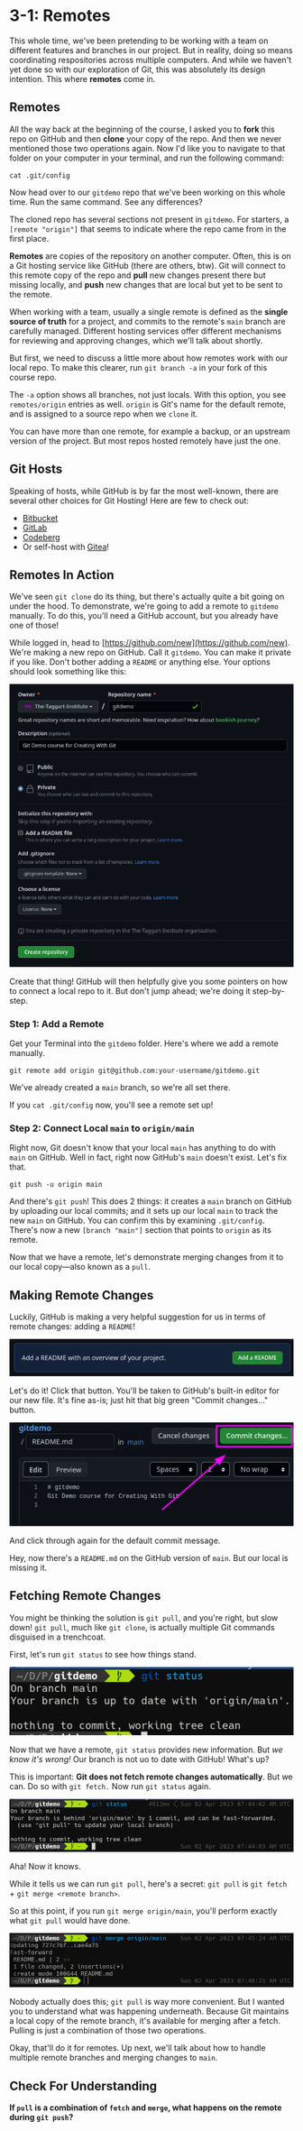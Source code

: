 # 3-1: Remotes

This whole time, we've been pretending to be working with a team on different features and branches in our project. But in reality, doing so means coordinating respositories across multiple computers. And while we haven't yet done so with our exploration of Git, this was absolutely its design intention. This where **remotes** come in.

## Remotes

All the way back at the beginning of the course, I asked you to **fork** this repo on GitHub and then **clone** your copy of the repo. And then we never mentioned those two operations again. Now I'd like you to navigate to that folder on your computer in your terminal, and run the following command:

```shell
cat .git/config
```

Now head over to our `gitdemo` repo that we've been working on this whole time. Run the same command. See any differences?

The cloned repo has several sections not present in `gitdemo`. For starters, a `[remote "origin"]` that seems to indicate where the repo came from in the first place. 

**Remotes** are copies of the repository on another computer. Often, this is on a Git hosting service like GitHub (there are others, btw). Git will connect to this remote copy of the repo and **pull** new changes present there but missing locally, and **push** new changes that are local but yet to be sent to the remote. 

When working with a team, usually a single remote is defined as the **single source of truth** for a project, and commits to the remote's `main` branch are carefully managed. Different hosting services offer different mechanisms for reviewing and approving changes, which we'll talk about shortly.

But first, we need to discuss a little more about how remotes work with our local repo. To make this clearer, run `git branch -a` in your fork of this course repo.

The `-a` option shows all branches, not just locals. With this option, you see `remotes/origin` entries as well. `origin` is Git's name for the default remote, and is assigned to a source repo when we `clone` it.

You can have more than one remote, for example a backup, or an upstream version of the project. But most repos hosted remotely have just the one.

## Git Hosts

Speaking of hosts, while GitHub is by far the most well-known, there are several other choices for Git Hosting! Here are few to check out:

* [Bitbucket](https://bitbucket.org)
* [GitLab](https://about.gitlab.com)
* [Codeberg](https://codeberg.org)
* Or self-host with [Gitea](https://gitea.io)!

## Remotes In Action

We've seen `git clone` do its thing, but there's actually quite a bit going on under the hood. To demonstrate, we're going to add a remote to `gitdemo` manually. To do this, you'll need a GitHub account, but you already have one of those!

While logged in, head to [https://github.com/new](https://github.com/new). We're making a new repo on GitHub. Call it `gitdemo`. You can make it private if you like. Don't bother adding a `README` or anything else. Your options should look something like this:

![new repo](/img/git-remotes-1.png)

Create that thing! GitHub will then helpfully give you some pointers on how to connect a local repo to it. But don't jump ahead; we're doing it step-by-step.

### Step 1: Add a Remote

Get your Terminal into the `gitdemo` folder. Here's where we add a remote manually.

```shell
git remote add origin git@github.com:your-username/gitdemo.git
```

We've already created a `main` branch, so we're all set there.

If you `cat .git/config` now, you'll see a remote set up!

### Step 2: Connect Local `main` to `origin/main`

Right now, Git doesn't know that your local `main` has anything to do with `main` on GitHub. Well in fact, right now GitHub's `main` doesn't exist. Let's fix that. 

```shell
git push -u origin main
```

And there's `git push`! This does 2 things: it creates a `main` branch on GitHub by uploading our local commits; and it sets up our local `main` to track the new `main` on GitHub. You can confirm this by examining `.git/config`. There's now a new `[branch "main"]` section that points to `origin` as its remote.

Now that we have a remote, let's demonstrate merging changes from it to our local copy—also known as a `pull`.

## Making Remote Changes

Luckily, GitHub is making a very helpful suggestion for us in terms of remote changes: adding a `README`!

![Add a README](/img/git-remotes-2.png)

Let's do it! Click that button. You'll be taken to GitHub's built-in editor for our new file. It's fine as-is; just hit that big green "Commit changes..." button.

![Commit Changes](/img/git-remotes-3.png)

And click through again for the default commit message.

Hey, now there's a `README.md` on the GitHub version of `main`. But our local is missing it.

## Fetching Remote Changes

You might be thinking the solution is `git pull`, and you're right, but slow down! `git pull`, much like `git clone`, is actually multiple Git commands disguised in a trenchcoat.

First, let's run `git status` to see how things stand.

![Git Remotes 4](/img/git-remotes-4.png)

Now that we have a remote, `git status` provides new information. But _we know it's wrong!_ Our branch is not uo to date with GitHub! What's up?

This is important: **Git does not fetch remote changes automatically**. But we can. Do so with `git fetch.` Now run `git status` again.


![Git Remotes 5](/img/git-remotes-5.png)

Aha! Now it knows.

While it tells us we can run `git pull`, here's a secret: `git pull` is `git fetch` + `git merge <remote branch>`. 

So at this point, if you run `git merge origin/main`, you'll perform exactly what `git pull` would have done.

![Git Remotes 6](/img/git-remotes-6.png)

Nobody actually does this; `git pull` is way more convenient. But I wanted you to understand what was happening underneath. Because Git maintains a local copy of the remote branch, it's available for merging after a fetch. Pulling is just a combination of those two operations. 

Okay, that'll do it for remotes. Up next, we'll talk about how to handle multiple remote branches and merging changes to `main`.

## Check For Understanding

**If `pull` is a combination of `fetch` and `merge`, what happens on the remote during `git push`?**
